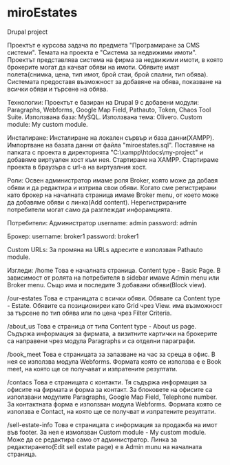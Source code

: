 # miroEstates
Drupal project

Проектът е курсова задача по предмета "Програмиране за CMS системи". Темата на проекта е "Система за недвижими имоти".
Проектът представлява система на фирма за недвижими имоти, в която брокерите могат да качват обяви на имоти.
Обявите имат полета(снимка, цена, тип имот, брой стаи, брой спални, тип обява). Системата предоставя 
възможност за добавяне на обява, показване на всички обяви и търсене на обява.

Технологии:
Проектът е базиран на Drupal 9 с добавени модули: Paragraphs, Webforms, Google Map Field, Pathautо, Token, Chaos Tool Suite.
Използвана база: MySQL.
Използвана тема: Olivero.
Custom module: My custom module.

Инсталиране:
Инсталиране на локален сървър и база данни(XAMPP).
Импортване на базата данни от файла "miroestates.sql".
Поставяне на папката с проекта в директорията "C:\xampp\htdocs\my-project" и добавяме виртуален хост към нея.
Стартиране на XAMPP. Стартираме проекта в браузъра с url-а на виртуалния хост.

Роли:
Освен администратор имаме роля Broker, която може да добавя обяви и да редактира и изтрива свои обяви.
Когато сме регистрирани като брокер на началната страница имаме Broker menu, от което може да добавяме обяви с линка(Add content).
Нерегистрираните потребители могат само да разглеждат инфорамцията.

Потребители:
Администратор 
username: admin	
password: admin

Брокер:
username: broker1
password: broker1

Custom URLs: За промяна на URLs адресите е използван Pathautо module.

Изгледи:
/home
Това е началната страница. Content type - Basic Page. В зависимост от ролята на потребителя в sidebar имаме 
Admin menu или Broker menu. Също има и последите 3 добавани обяви(Block view).

/our-estates
Това е страницата с всички обяви. Обявате са Content type - Estate. Обявите са позициониреи като Grid чрез View.
има възможност за търсене по тип обява или по цена чрез Filter Criteria.

/about_us
Това е страница от типа Content type - About us page. Съдържа информация за фирмата,
а визитните картички на брокерите са направени чрез модула Paragraphs и са отделни параграфи.

/book_meet
Това е страницата за запазване на час за среща в офис. В нея се използва модула Webforms. Формата която се използва е
е Book meet, на която ще се получават и изпратените резултати.

/contacs
Това е страницата с контакти. Тя съдържа информация за офисите на фирмата и форма за контакт.
За блоковете на офисите са използвани модулите Paragraphs, Google Map Field, Telephone number.
За контактната форма е използван модула Webforms. Формата която се използва е Contact,
на която ще се получват и изпратените резултати.

/sell-estate-info
Това е страницата с информация за продажба на имот във footer. За нея е измолзван Custom module - My custom module.
Може да се редактира само от администратор. Линка за редактирането(Edit sell estate page) е в Admin munu на началната страница.
